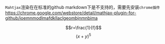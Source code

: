 `Mahtjax`渲染在在标准的github markdown下是不支持的，需要先安装`chrome插件`
https://chrome.google.com/webstore/detail/mathjax-plugin-for-github/ioemnmodlmafdkllaclgeombjnmnbima

$$r=\frac{1}{f}$$
$$\left(x + y\right)^{5}$$
